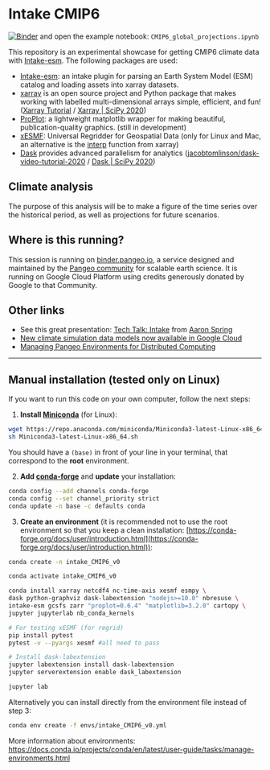 # Intake CMIP6

[![Binder](https://binder.pangeo.io/badge_logo.svg)](https://binder.pangeo.io/v2/gh/mickaellalande/intake_CMIP6/main?urlpath=lab?filepath=CMIP6_global_projections.ipynb) and open the example notebook: `CMIP6_global_projections.ipynb`

This repository is an experimental showcase for getting CMIP6 climate data with [Intake-esm](https://intake-esm.readthedocs.io/en/latest/).  The following packages are used:

- [Intake-esm](https://intake-esm.readthedocs.io/en/latest/): an intake plugin for parsing an Earth System Model (ESM) catalog and loading assets into xarray datasets.
- [xarray](http://xarray.pydata.org/en/stable/) is an open source project and Python package that makes working with labelled multi-dimensional arrays simple, efficient, and fun! ([Xarray Tutorial](https://xarray-contrib.github.io/xarray-tutorial/) / [Xarray | SciPy 2020](https://www.youtube.com/watch?v=mecN-Ph_-78&list=PLYx7XA2nY5Gde-6QO98KUJ9iL_WW4rgYf&index=4))
- [ProPlot](https://proplot.readthedocs.io/en/latest/): a lightweight matplotlib wrapper for making beautiful, publication-quality graphics. 
(still in development)
- [xESMF](https://xesmf.readthedocs.io/en/latest/): Universal Regridder for Geospatial Data (only for Linux and Mac, an alternative is the [interp](http://xarray.pydata.org/en/stable/interpolation.html#example) function from xarray)
- [Dask](https://dask.org/) provides advanced parallelism for analytics ([jacobtomlinson/dask-video-tutorial-2020](https://github.com/jacobtomlinson/dask-video-tutorial-2020) / [Dask | SciPy 2020](https://www.youtube.com/watch?v=EybGGLbLipI&list=PLYx7XA2nY5Gde-6QO98KUJ9iL_WW4rgYf&index=6))

## Climate analysis

The purpose of this analysis will be to make a figure of the time series over the historical period, as well as projections for future scenarios.


## Where is this running?

This session is running on [binder.pangeo.io](https://binder.pangeo.io),
a service designed and maintained by the [Pangeo community](https://pangeo.io) for scalable earth science.
It is running on Google Cloud Platform using credits generously donated by Google to that Community.


## Other links
- See this great presentation: [Tech Talk: Intake](https://www.youtube.com/watch?v=urL17kRUinE&amp;feature=youtu.be) from [Aaron Spring](https://github.com/aaronspring/pydata_python_in_big_data_in_climate_science)
- [New climate simulation data models now available in Google Cloud](https://cloud.google.com/blog/products/data-analytics/new-climate-model-data-now-google-public-datasets)
- [Managing Pangeo Environments for Distributed Computing](https://medium.com/pangeo/managing-environments-5604d848367a)



---

## Manual installation (tested only on Linux)
If you want to run this code on your own computer, follow the next steps: 

1. **Install [Miniconda](https://docs.conda.io/en/latest/miniconda.html)** (for Linux):
```bash
wget https://repo.anaconda.com/miniconda/Miniconda3-latest-Linux-x86_64.sh 
sh Miniconda3-latest-Linux-x86_64.sh 
```
You should have a `(base)` in front of your line in your terminal, that correspond to the **root** environment.

2.  **Add [conda-forge](https://conda-forge.org/docs/user/introduction.html)** and **update** your installation:  
```bash
conda config --add channels conda-forge  
conda config --set channel_priority strict  
conda update -n base -c defaults conda  
```
3. **Create an environment** (it is recommended not to use the root environment so that you keep a clean installation: [https://conda-forge.org/docs/user/introduction.html](https://conda-forge.org/docs/user/introduction.html)):
```bash
conda create -n intake_CMIP6_v0
```
```bash
conda activate intake_CMIP6_v0
```
```bash
conda install xarray netcdf4 nc-time-axis xesmf esmpy \
dask python-graphviz dask-labextension "nodejs>=10.0" nbresuse \
intake-esm gcsfs zarr "proplot=0.6.4" "matplotlib=3.2.0" cartopy \
jupyter jupyterlab nb_conda_kernels
```
```bash
# For testing xESMF (for regrid)
pip install pytest  
pytest -v --pyargs xesmf #all need to pass
```
```bash
# Install dask-labextension
jupyter labextension install dask-labextension
jupyter serverextension enable dask_labextension
```
```bash
jupyter lab
```

Alternatively you can install directly from the environment file instead of step 3:
```bash
conda env create -f envs/intake_CMIP6_v0.yml
```

More information about environments: https://docs.conda.io/projects/conda/en/latest/user-guide/tasks/manage-environments.html








